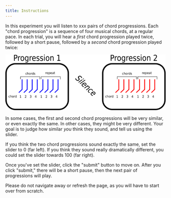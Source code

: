 ```yaml
---
title: Instructions
---
```


In this experiment you will listen to xxx pairs of chord progressions.
Each "chord progression" is a sequence of four musical chords, at a regular pace.
In each trial, you will hear a *first* chord progression played twice, followed by a short pause, followed by a *second* chord progression played twice:


![](Diagram.png)

In some cases, the first and second chord progressions will be very similar, or even exactly the same.
In other cases, they might be very different.
Your goal is to judge how similar *you* think they sound, and tell us using the slider.

If you think the two chord progressions sound exactly the same, set the slider to 0 (far left).
If you think they sound really dramatically different, you could set the slider towards 100 (far right).


Once you've set the slider, click the "submit" button to move on.
After you click "submit," there will be a short pause, then the next pair of progressions will play. 

 Please do not navigate away or refresh the page, as you will have to start over from scratch.


